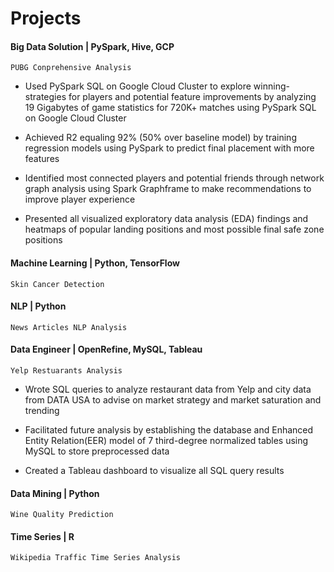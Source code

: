 # Projects


#### Big Data Solution | PySpark, Hive, GCP
`PUBG Conprehensive Analysis`
    
  - Used PySpark SQL on Google Cloud Cluster to explore winning-strategies for players and potential feature improvements by analyzing 19 Gigabytes of game statistics for 720K+ matches using PySpark SQL on Google Cloud Cluster
     
  - Achieved R2 equaling 92% (50% over baseline model) by training regression models using PySpark to predict final placement with more features
    
  - Identified most connected players and potential friends through network graph analysis using Spark Graphframe to make recommendations to improve player experience
   
  - Presented all visualized exploratory data analysis (EDA) findings and heatmaps of popular landing positions and most possible final safe zone positions
   
   
#### Machine Learning | Python, TensorFlow
`Skin Cancer Detection`

#### NLP | Python
`News Articles NLP Analysis`

#### Data Engineer | OpenRefine, MySQL, Tableau
`Yelp Restuarants Analysis`
  - Wrote SQL queries to analyze restaurant data from Yelp and city data from DATA USA to advise on market strategy and market saturation and trending
  
  - Facilitated future analysis by establishing the database and Enhanced Entity Relation(EER) model of 7 third-degree normalized tables using MySQL to store preprocessed data
  
  - Created a Tableau dashboard to visualize all SQL query results

#### Data Mining | Python
`Wine Quality Prediction`
   
#### Time Series | R
`Wikipedia Traffic Time Series Analysis`
  
